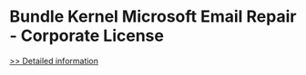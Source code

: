 # Bundle Kernel Microsoft Email Repair - Corporate License
[>> Detailed information](https://secure.element5.com/esales/product.html?productid=300336768&affiliateid=200057808)
